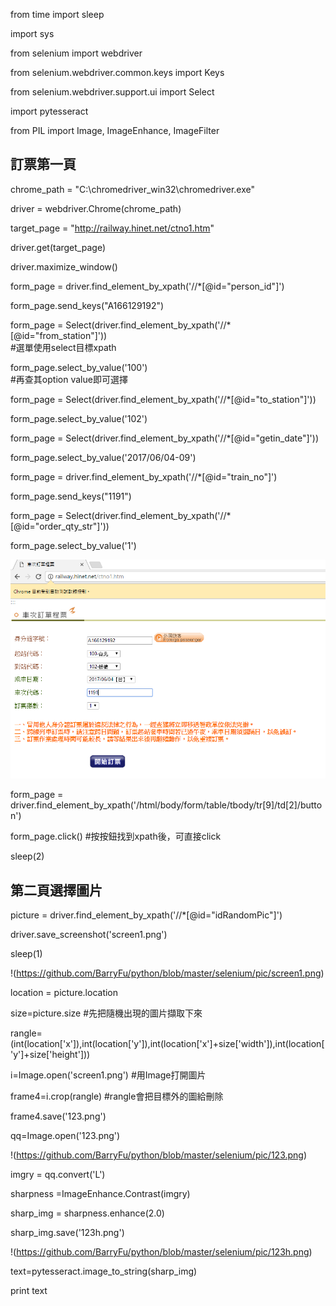 from time import sleep

import sys

from selenium import webdriver

from selenium.webdriver.common.keys import Keys

from selenium.webdriver.support.ui import Select

import pytesseract

from PIL import Image, ImageEnhance, ImageFilter

## 訂票第一頁

chrome_path = "C:\chromedriver_win32\chromedriver.exe"

driver = webdriver.Chrome(chrome_path)

target_page = "http://railway.hinet.net/ctno1.htm"

driver.get(target_page)

driver.maximize_window()

form_page = driver.find_element_by_xpath('//*[@id="person_id"]')

form_page.send_keys("A166129192")

form_page = Select(driver.find_element_by_xpath('//*[@id="from_station"]'))		
#選單使用select目標xpath

form_page.select_by_value('100')	
#再查其option value即可選擇

form_page = Select(driver.find_element_by_xpath('//*[@id="to_station"]'))

form_page.select_by_value('102')

form_page = Select(driver.find_element_by_xpath('//*[@id="getin_date"]'))

form_page.select_by_value('2017/06/04-09')

form_page = driver.find_element_by_xpath('//*[@id="train_no"]')

form_page.send_keys("1191")

form_page = Select(driver.find_element_by_xpath('//*[@id="order_qty_str"]'))

form_page.select_by_value('1')

![](https://github.com/BarryFu/python/blob/master/selenium/pic/page1.png)

form_page = driver.find_element_by_xpath('/html/body/form/table/tbody/tr[9]/td[2]/button')

form_page.click()		#按按鈕找到xpath後，可直接click


sleep(2)

## 第二頁選擇圖片

picture = driver.find_element_by_xpath('//*[@id="idRandomPic"]')

driver.save_screenshot('screen1.png')

sleep(1)

!(https://github.com/BarryFu/python/blob/master/selenium/pic/screen1.png)

location = picture.location

size=picture.size	#先把隨機出現的圖片擷取下來

rangle=(int(location['x']),int(location['y']),int(location['x']+size['width']),int(location['y']+size['height']))

i=Image.open('screen1.png')	#用Image打開圖片	

frame4=i.crop(rangle)	#rangle會把目標外的圖給刪除

frame4.save('123.png')

qq=Image.open('123.png')

!(https://github.com/BarryFu/python/blob/master/selenium/pic/123.png)

imgry = qq.convert('L')

sharpness =ImageEnhance.Contrast(imgry)

sharp_img = sharpness.enhance(2.0)

sharp_img.save('123h.png')

!(https://github.com/BarryFu/python/blob/master/selenium/pic/123h.png)

text=pytesseract.image_to_string(sharp_img)

print text
